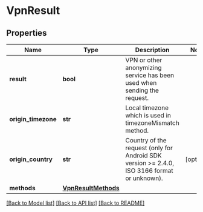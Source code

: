 # VpnResult

## Properties
Name | Type | Description | Notes
------------ | ------------- | ------------- | -------------
**result** | **bool** | VPN or other anonymizing service has been used when sending the request. | 
**origin_timezone** | **str** | Local timezone which is used in timezoneMismatch method. | 
**origin_country** | **str** | Country of the request (only for Android SDK version >= 2.4.0, ISO 3166 format or unknown). | [optional] 
**methods** | [**VpnResultMethods**](VpnResultMethods.md) |  | 

[[Back to Model list]](../README.md#documentation-for-models) [[Back to API list]](../README.md#documentation-for-api-endpoints) [[Back to README]](../README.md)

